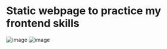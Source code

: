 # Static webpage to practice my frontend skills

![image](https://user-images.githubusercontent.com/94861828/191201199-a8fac41f-5d70-47fa-bee1-5b40a3f50410.png)
![image](https://user-images.githubusercontent.com/94861828/191200990-c98909e7-c416-4a76-bea4-2d53fccb4eec.png)
